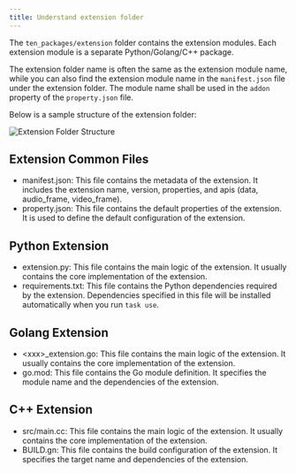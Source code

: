 ```yaml
---
title: Understand extension folder
---
```


The `ten_packages/extension` folder contains the extension modules. Each extension module is a separate Python/Golang/C++ package.

The extension folder name is often the same as the extension module name, while you can also find the extension module name in the `manifest.json` file under the extension folder. The module name shall be used in the `addon` property of the `property.json` file.

Below is a sample structure of the extension folder:

![Extension Folder Structure](https://ten-framework-assets.s3.amazonaws.com/doc-assets/extension_folder_struct.png?raw=true)

## Extension Common Files

- manifest.json: This file contains the metadata of the extension. It includes the extension name, version, properties, and apis (data, audio_frame, video_frame).
- property.json: This file contains the default properties of the extension. It is used to define the default configuration of the extension.

## Python Extension

- extension.py: This file contains the main logic of the extension. It usually contains the core implementation of the extension.
- requirements.txt: This file contains the Python dependencies required by the extension. Dependencies specified in this file will be installed automatically when you run `task use`.

## Golang Extension

- \<xxx\>\_extension.go: This file contains the main logic of the extension. It usually contains the core implementation of the extension.
- go.mod: This file contains the Go module definition. It specifies the module name and the dependencies of the extension.

## C++ Extension

- src/main.cc: This file contains the main logic of the extension. It usually contains the core implementation of the extension.
- BUILD.gn: This file contains the build configuration of the extension. It specifies the target name and dependencies of the extension.
